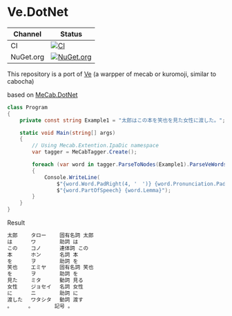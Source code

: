# Ve.DotNet

Channel | Status
-|-
CI | [![CI](https://github.com/luojunyuan/Ve.DotNet/workflows/CI/badge.svg)](https://github.com/luojunyuan/Ve.DotNet/actions)
NuGet.org | [![NuGet.org](https://img.shields.io/nuget/v/VeParse.DotNet.svg)](https://www.nuget.org/packages/VeParse.DotNet/)

This repository is a port of [Ve](https://github.com/Kimtaro/ve) (a warpper of mecab or kuromoji, similar to cabocha)

based on [MeCab.DotNet](https://github.com/kekyo/MeCab.DotNet)

```csharp
class Program
{
    private const string Example1 = "太郎はこの本を笑也を見た女性に渡した。";

    static void Main(string[] args)
    {
        // Using Mecab.Extention.IpaDic namespace
        var tagger = MeCabTagger.Create();

        foreach (var word in tagger.ParseToNodes(Example1).ParseVeWords())
        {
            Console.WriteLine(
                $"{word.Word.PadRight(4, '　')} {word.Pronunciation.PadRight(5, '　')} " +
                $"{word.PartOfSpeech} {word.Lemma}");
        }
    }
}
```

Result
```cmd
太郎　　 タロー　　 固有名詞 太郎
は　　　 ワ　　　　 助詞 は
この　　 コノ　　　 連体詞 この
本　　　 ホン　　　 名詞 本
を　　　 ヲ　　　　 助詞 を
笑也　　 エミヤ　　 固有名詞 笑也
を　　　 ヲ　　　　 助詞 を
見た　　 ミタ　　　 動詞 見る
女性　　 ジョセイ　 名詞 女性
に　　　 ニ　　　　 助詞 に
渡した　 ワタシタ　 動詞 渡す
。　　　 。　　　　 記号 。
```
